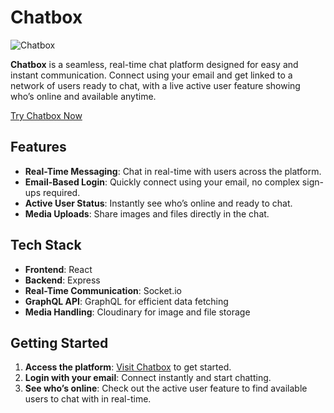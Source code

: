 # Chatbox

![Chatbox](https://sutio-publisher.s3.ap-southeast-1.amazonaws.com/chatbox.gif)

**Chatbox** is a seamless, real-time chat platform designed for easy and instant communication. Connect using your email and get linked to a network of users ready to chat, with a live active user feature showing who’s online and available anytime.

[Try Chatbox Now](https://sutio-chatbox.onrender.com/)

## Features

- **Real-Time Messaging**: Chat in real-time with users across the platform.
- **Email-Based Login**: Quickly connect using your email, no complex sign-ups required.
- **Active User Status**: Instantly see who’s online and ready to chat.
- **Media Uploads**: Share images and files directly in the chat.

## Tech Stack

- **Frontend**: React
- **Backend**: Express
- **Real-Time Communication**: Socket.io
- **GraphQL API**: GraphQL for efficient data fetching
- **Media Handling**: Cloudinary for image and file storage

## Getting Started

1. **Access the platform**: [Visit Chatbox](https://sutio-chatbox.onrender.com/) to get started.
2. **Login with your email**: Connect instantly and start chatting.
3. **See who’s online**: Check out the active user feature to find available users to chat with in real-time.
